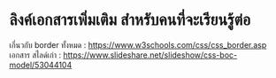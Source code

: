<h1>ลิงค์เอกสารเพิ่มเติม สำหรับคนที่จะเรียนรู้ต่อ</h1>

เกี่นวกับ border ทั้งหมด : <a>https://www.w3schools.com/css/css_border.asp</a> <br>
เอกสาร สไลด์เก่า : <a>https://www.slideshare.net/slideshow/css-boc-model/53044104</a>
